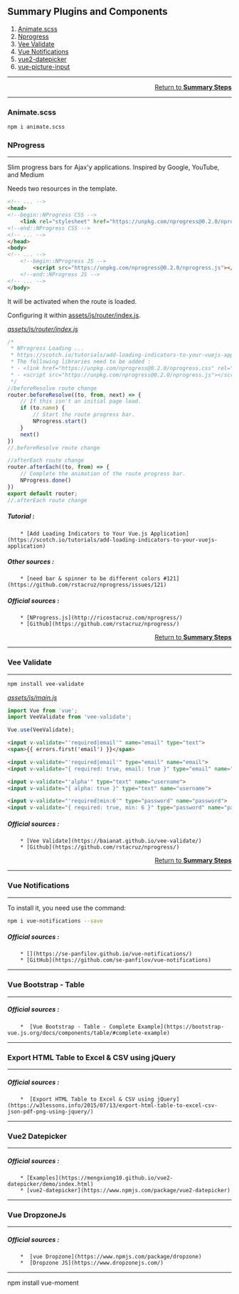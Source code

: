 ## Summary Plugins and Components
1. [Animate.scss](#animatecss)
2. [Nprogress](#nprogress)
3. [Vee Validate]()
3. [Vue Notifications](#vue-notiffications)
4. [vue2-datepicker](#vue2-datepicker)
5. [vue-picture-input](#vue-picture-input)
---------------------------------------------------------------------------------------

<div style="text-align: right"><a href="#summary-plugins-and-components">Return to <strong>Summary Steps</strong></a></div>

---------------------------------------------------------------------------------------
### Animate.scss

```bash
npm i animate.scss
```

### NProgress

---------------------------------------------------------------------------------------

Slim progress bars for Ajax'y applications. Inspired by Google, YouTube, and Medium

Needs two resources in the template.

```html
<!-- ... -->
<head>
<!--begin::NProgress CSS -->
    <link rel="stylesheet" href="https://unpkg.com/nprogress@0.2.0/nprogress.css">
<!--end::NProgress CSS -->
<!-- ... -->
</head>
<body>
<!-- ... -->
    <!--begin::NProgress JS -->
        <script src="https://unpkg.com/nprogress@0.2.0/nprogress.js"></script>
    <!--end::NProgress JS -->
<!-- ... -->
</body>
```

It will be activated when the route is loaded. 

Configuring it within [assets/js/router/index.js](../../assets/js/router/index.js).

_[assets/js/router/index.js](../../assets/js/router/index.js)_
```js
/*
 * NProgress Loading ...
 * https://scotch.io/tutorials/add-loading-indicators-to-your-vuejs-application
 * The following libraries need to be added :
 * - <link href="https://unpkg.com/nprogress@0.2.0/nprogress.css" rel="stylesheet" />
 * - <script src="https://unpkg.com/nprogress@0.2.0/nprogress.js"></script>
 */
//beforeResolve route change
router.beforeResolve((to, from, next) => {
    // If this isn't an initial page load.
    if (to.name) {
        // Start the route progress bar.
        NProgress.start()
    }
    next()
})
//.beforeResolve route change

//afterEach route change
router.afterEach((to, from) => {
    // Complete the animation of the route progress bar.
    NProgress.done()
})
export default router;
//.afterEach route change
```

##### Tutorial : 
        * [Add Loading Indicators to Your Vue.js Application](https://scotch.io/tutorials/add-loading-indicators-to-your-vuejs-application)
##### Other sources : 
        * [need bar & spinner to be different colors #121](https://github.com/rstacruz/nprogress/issues/121)
##### Official sources : 
        * [NProgress.js](http://ricostacruz.com/nprogress/)
        * [Github](https://github.com/rstacruz/nprogress/)
        
<div style="text-align: right"><a href="#summary-plugins-and-components">Return to <strong>Summary Steps</strong></a></div>

---------------------------------------------------------------------------------------

### Vee Validate

---------------------------------------------------------------------------------------

```bash
npm install vee-validate
```

_[assets/js/main.js](../../assets/js/main.js)_
```js
import Vue from 'vue';
import VeeValidate from 'vee-validate';

Vue.use(VeeValidate);
```

```html
<input v-validate="'required|email'" name="email" type="text">
<span>{{ errors.first('email') }}</span>
```
```html
<input v-validate="'required|email'" type="email" name="email">
<input v-validate="{ required: true, email: true }" type="email" name="email">

```

```html
<input v-validate="'alpha'" type="text" name="username">
<input v-validate="{ alpha: true }" type="text" name="username">
```

```html
<input v-validate="'required|min:6'" type="password" name="password">
<input v-validate="{ required: true, min: 6 }" type="password" name="password">
```
##### Official sources : 
        * [Vee Validate](https://baianat.github.io/vee-validate/)
        * [Github](https://github.com/rstacruz/nprogress/)

<div style="text-align: right"><a href="#summary-plugins-and-components">Return to <strong>Summary Steps</strong></a></div>

---------------------------------------------------------------------------------------

### Vue Notifications

---------------------------------------------------------------------------------------

To install it, you need use the command:

```bash
npm i vue-notifications --save
```

##### Official sources :
        * [](https://se-panfilov.github.io/vue-notifications/)
        * [GitHub](https://github.com/se-panfilov/vue-notifications)

---------------------------------------------------------------------------------------

### Vue Bootstrap - Table

---------------------------------------------------------------------------------------

##### Official sources :
        *  [Vue Bootstrap - Table - Complete Example](https://bootstrap-vue.js.org/docs/components/table/#complete-example)

---------------------------------------------------------------------------------------

### Export HTML Table to Excel & CSV using jQuery

---------------------------------------------------------------------------------------

##### Official sources :
        *  [Export HTML Table to Excel & CSV using jQuery](https://w3lessons.info/2015/07/13/export-html-table-to-excel-csv-json-pdf-png-using-jquery/)


---------------------------------------------------------------------------------------

### Vue2 Datepicker

---------------------------------------------------------------------------------------

##### Official sources :
        * [Examples](https://mengxiong10.github.io/vue2-datepicker/demo/index.html)
        * [vue2-datepicker](https://www.npmjs.com/package/vue2-datepicker)

---------------------------------------------------------------------------------------

### Vue DropzoneJs

---------------------------------------------------------------------------------------

##### Official sources :
        *  [vue Dropzone](https://www.npmjs.com/package/dropzone)
        *  [Dropzone JS](https://www.dropzonejs.com/)        

---------------------------------------------------------------------------------------

npm install vue-moment
